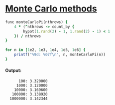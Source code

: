 [1]: https://rosettacode.org/wiki/Monte_Carlo_methods

# [Monte Carlo methods][1]

```ruby
func monteCarloPi(nthrows) {
    4 * (^nthrows -> count_by {
        hypot(1.rand(2) - 1, 1.rand(2) - 1) < 1
    }) / nthrows
}
 
for n in [1e2, 1e3, 1e4, 1e5, 1e6] {
    printf("%9d: %07f\n", n, monteCarloPi(n))
}
```

#### Output:
```
      100: 3.320000
     1000: 3.120000
    10000: 3.169600
   100000: 3.138920
  1000000: 3.142344
```